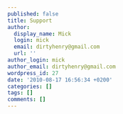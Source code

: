 ```yaml
---
published: false
title: Support
author:
  display_name: Mick
  login: mick
  email: dirtyhenry@gmail.com
  url: ''
author_login: mick
author_email: dirtyhenry@gmail.com
wordpress_id: 27
date: '2010-08-17 16:56:34 +0200'
categories: []
tags: []
comments: []
---
```


